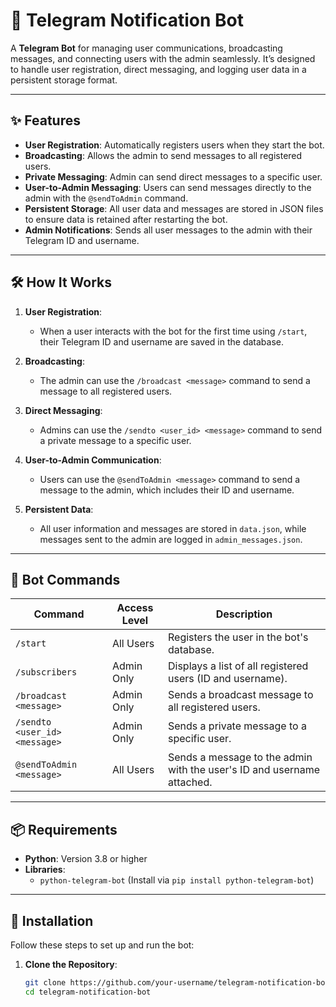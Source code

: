 # 🤖 Telegram Notification Bot

A **Telegram Bot** for managing user communications, broadcasting messages, and connecting users with the admin seamlessly. It’s designed to handle user registration, direct messaging, and logging user data in a persistent storage format.

---

## ✨ Features

- **User Registration**: Automatically registers users when they start the bot.
- **Broadcasting**: Allows the admin to send messages to all registered users.
- **Private Messaging**: Admin can send direct messages to a specific user.
- **User-to-Admin Messaging**: Users can send messages directly to the admin with the `@sendToAdmin` command.
- **Persistent Storage**: All user data and messages are stored in JSON files to ensure data is retained after restarting the bot.
- **Admin Notifications**: Sends all user messages to the admin with their Telegram ID and username.

---

## 🛠️ How It Works

1. **User Registration**:
   - When a user interacts with the bot for the first time using `/start`, their Telegram ID and username are saved in the database.
   
2. **Broadcasting**:
   - The admin can use the `/broadcast <message>` command to send a message to all registered users.
   
3. **Direct Messaging**:
   - Admins can use the `/sendto <user_id> <message>` command to send a private message to a specific user.
   
4. **User-to-Admin Communication**:
   - Users can use the `@sendToAdmin <message>` command to send a message to the admin, which includes their ID and username.
   
5. **Persistent Data**:
   - All user information and messages are stored in `data.json`, while messages sent to the admin are logged in `admin_messages.json`.

---

## 📜 Bot Commands

| Command                | Access Level | Description                                                                 |
|-------------------------|--------------|-----------------------------------------------------------------------------|
| `/start`               | All Users    | Registers the user in the bot's database.                                   |
| `/subscribers`         | Admin Only   | Displays a list of all registered users (ID and username).                  |
| `/broadcast <message>` | Admin Only   | Sends a broadcast message to all registered users.                          |
| `/sendto <user_id> <message>` | Admin Only | Sends a private message to a specific user.                                 |
| `@sendToAdmin <message>` | All Users  | Sends a message to the admin with the user's ID and username attached.      |

---

## 📦 Requirements

- **Python**: Version 3.8 or higher
- **Libraries**:
  - `python-telegram-bot` (Install via `pip install python-telegram-bot`)

---

## 🚀 Installation

Follow these steps to set up and run the bot:

1. **Clone the Repository**:
   ```bash
   git clone https://github.com/your-username/telegram-notification-bot.git
   cd telegram-notification-bot
